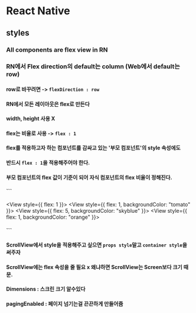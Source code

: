 # React Native

## styles

### All components are flex view in RN

### RN에서 Flex direction의 default는 column (Web에서 default는 row)

#### row로 바꾸려면 -> `flexDirection : row`

#### RN에서 모든 레이아웃은 flex로 만든다

#### width, height 사용 X

#### flex는 비율로 사용 -> `flex : 1`

#### flex를 적용하고자 하는 컴포넌트를 감싸고 있는 '부모 컴포넌트'의 style 속성에도

#### 반드시 `flex : 1`을 적용해주어야 한다.

#### 부모 컴포넌트의 flex 값이 기준이 되어 자식 컴포넌트의 flex 비율이 정해진다.

#### ```

<View style={{ flex: 1 }}>
<View style={{ flex: 1, backgroundColor: "tomato" }}></View>
<View style={{ flex: 5, backgroundColor: "skyblue" }}></View>
<View style={{ flex: 1, backgroundColor: "orange" }}></View>
</View>

#### ```

#### ScrollView에서 style을 적용해주고 싶으면 `props style`말고 `container style`을 써주자

#### ScrollView에는 flex 속성을 줄 필요 x 왜냐하면 ScrollView는 Screen보다 크기 때문.

#### Dimensions : 스크린 크기 알수있다

#### pagingEnabled : 페이지 넘기는걸 끈끈하게 만들어쥼

